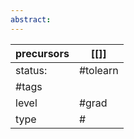 ```yaml
---
abstract:
---
```

| precursors | [[]]     |
| ---------- | -------- |
| status:    | #tolearn |
| #tags      |          |
| level      | #grad    |
| type       | #    |